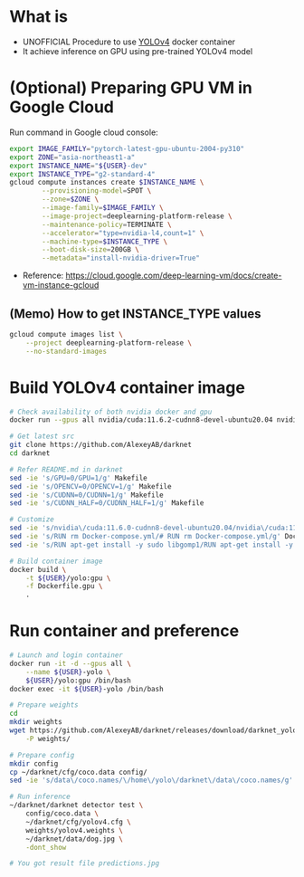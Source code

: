# What is
- UNOFFICIAL Procedure to use [YOLOv4](https://github.com/AlexeyAB/darknet) docker container
- It achieve inference on GPU using pre-trained YOLOv4 model


# (Optional) Preparing GPU VM in Google Cloud
Run command in Google cloud console:
```bash
export IMAGE_FAMILY="pytorch-latest-gpu-ubuntu-2004-py310"
export ZONE="asia-northeast1-a"
export INSTANCE_NAME="${USER}-dev"
export INSTANCE_TYPE="g2-standard-4"
gcloud compute instances create $INSTANCE_NAME \
        --provisioning-model=SPOT \
        --zone=$ZONE \
        --image-family=$IMAGE_FAMILY \
        --image-project=deeplearning-platform-release \
        --maintenance-policy=TERMINATE \
        --accelerator="type=nvidia-l4,count=1" \
        --machine-type=$INSTANCE_TYPE \
        --boot-disk-size=200GB \
        --metadata="install-nvidia-driver=True"
```

- Reference: https://cloud.google.com/deep-learning-vm/docs/create-vm-instance-gcloud

## (Memo) How to get INSTANCE_TYPE values
```bash
gcloud compute images list \
    --project deeplearning-platform-release \
    --no-standard-images
```


# Build YOLOv4 container image
```bash
# Check availability of both nvidia docker and gpu
docker run --gpus all nvidia/cuda:11.6.2-cudnn8-devel-ubuntu20.04 nvidia-smi

# Get latest src
git clone https://github.com/AlexeyAB/darknet
cd darknet

# Refer README.md in darknet
sed -ie 's/GPU=0/GPU=1/g' Makefile
sed -ie 's/OPENCV=0/OPENCV=1/g' Makefile
sed -ie 's/CUDNN=0/CUDNN=1/g' Makefile
sed -ie 's/CUDNN_HALF=0/CUDNN_HALF=1/g' Makefile

# Customize
sed -ie 's/nvidia\/cuda:11.6.0-cudnn8-devel-ubuntu20.04/nvidia\/cuda:11.6.2-cudnn8-devel-ubuntu20.04/g' Dockerfile.gpu
sed -ie 's/RUN rm Docker-compose.yml/# RUN rm Docker-compose.yml/g' Dockerfile.gpu
sed -ie 's/RUN apt-get install -y sudo libgomp1/RUN apt-get install -y sudo libgomp1 wget python3-opencv vim/g' Dockerfile.gpu

# Build container image
docker build \
    -t ${USER}/yolo:gpu \
    -f Dockerfile.gpu \
    .
```


# Run container and preference
```bash
# Launch and login container
docker run -it -d --gpus all \
    --name ${USER}-yolo \
    ${USER}/yolo:gpu /bin/bash
docker exec -it ${USER}-yolo /bin/bash

# Prepare weights
cd
mkdir weights
wget https://github.com/AlexeyAB/darknet/releases/download/darknet_yolo_v3_optimal/yolov4.weights \
    -P weights/

# Prepare config
mkdir config
cp ~/darknet/cfg/coco.data config/
sed -ie 's/data\/coco.names/\/home\/yolo\/darknet\/data\/coco.names/g' config/coco.data

# Run inference
~/darknet/darknet detector test \
    config/coco.data \
    ~/darknet/cfg/yolov4.cfg \
    weights/yolov4.weights \
    ~/darknet/data/dog.jpg \
    -dont_show

# You got result file predictions.jpg
```
